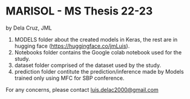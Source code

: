 # MARISOL - MS Thesis 22-23

by Dela Cruz, JML

1. MODELS folder about the created models in Keras, the rest are in hugging face (https://huggingface.co/jmLuis).  
2. Notebooks folder contains the Google colab notebook used for the study. 
3. dataset folder comprised of the dataset used by the study.
4. prediction folder contitute the prediction/inference made by Models trained only using MFC for SBP conference.

For any concerns, please contact luis.delac2000@gmail.com

